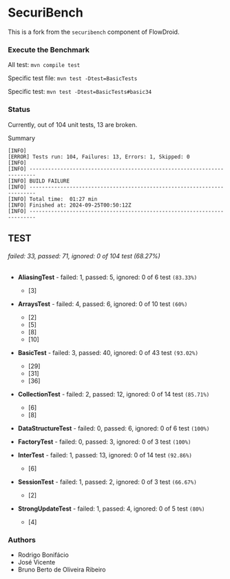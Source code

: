 # SecuriBench

This is a fork from the `securibench` component of FlowDroid.

### Execute the Benchmark

All test: `mvn compile test`

Specific test file: `mvn test -Dtest=BasicTests`

Specific test: `mvn test -Dtest=BasicTests#basic34`

### Status

Currently, out of 104 unit tests, 13 are broken.


Summary

```
[INFO] 
[ERROR] Tests run: 104, Failures: 13, Errors: 1, Skipped: 0
[INFO] 
[INFO] ------------------------------------------------------------------------
[INFO] BUILD FAILURE
[INFO] ------------------------------------------------------------------------
[INFO] Total time:  01:27 min
[INFO] Finished at: 2024-09-25T00:50:12Z
[INFO] ------------------------------------------------------------------------
```

## TEST

###### failed: 33, passed: 71, ignored: 0 of 104 test (68.27%)

- **AliasingTest** - failed: 1, passed: 5, ignored: 0 of 6 test `(83.33%)`
  - [3]

- **ArraysTest** - failed: 4, passed: 6, ignored: 0 of 10 test `(60%)`
  - [2]
  - [5]
  - [8]
  - [10]

- **BasicTest** - failed: 3, passed: 40, ignored: 0 of 43 test `(93.02%)`
  - [29]
  - [31]
  - [36]
  
- **CollectionTest** - failed: 2, passed: 12, ignored: 0 of 14 test `(85.71%)`
  - [6]
  - [8]

- **DataStructureTest** - failed: 0, passed: 6, ignored: 0 of 6 test `(100%)`

- **FactoryTest** - failed: 0, passed: 3, ignored: 0 of 3 test `(100%)`

- **InterTest** - failed: 1, passed: 13, ignored: 0 of 14 test `(92.86%)`
  - [6]

- **SessionTest** - failed: 1, passed: 2, ignored: 0 of 3 test `(66.67%)`
  - [2]

- **StrongUpdateTest** - failed: 1, passed: 4, ignored: 0 of 5 test `(80%)`
  - [4]

### Authors

   * Rodrigo Bonifácio
   * José Vicente
   * Bruno Berto de Oliveira Ribeiro 